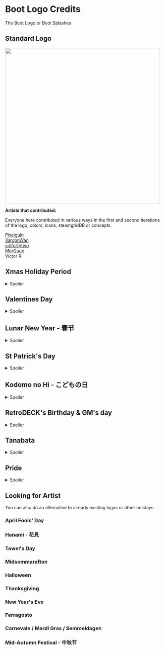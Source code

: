 # Boot Logo Credits

The Boot Logo or Boot Splashes

## Standard Logo

<img src="../../../wiki_images/logos/rd-logo-box.png" width="500">

**Artists that contributed:**<br>

Everyone here contributed in various ways in the first and second iterations of the logo, colors, icons, steamgridDB or concepts.

[Pixelguin](https://github.com/Pixelguin)<br>
[XargonWan](https://github.com/XargonWan)<br>
[antfortytwo](https://github.com/anthonycaccese/)<br>
[MorGuux](https://github.com/MorGuux)<br>
Víctor R<br>

## Xmas Holiday Period

<details><summary> Spoiler </summary>
<img src="../../../wiki_images/eastereggs/rd-xmas-logo.svg" width="500">

Artist: Weestuarty
</details>

## Valentines Day

<details><summary> Spoiler </summary>
<img src="../../../wiki_images/eastereggs/rd-valentines-logo.svg" width="500">
Artist: Weestuarty
</details>

## Lunar New Year - 春节

<details><summary> Spoiler </summary>
<img src="../../../wiki_images/eastereggs/rd-lunar-dragon-cn-logo.svg" width="500">
Artist: Weestuarty and XargonWan
</details>

## St Patrick's Day

<details><summary> Spoiler </summary>
<img src="../../../wiki_images/eastereggs/rd-stpatricks-logo.svg" width="500">
Artist: Weestuarty
</details>

## Kodomo no Hi - こどもの日

<details><summary> Spoiler </summary>
<img src="../../../wiki_images/eastereggs/rd-kodomo-golden.svg" width="500">
Artist: XargonWan
</details>

## RetroDECK's Birthday & GM's day

<details><summary> Spoiler </summary>
<img src="../../../wiki_images/eastereggs/rd-gm-bday-splash.svg" width="500">
Artist: Weestuarty
</details>

## Tanabata

<details><summary> Spoiler </summary>
<img src="../../../wiki_images/eastereggs/rd-tanabata.svg" width="500">
Artist: XargonWan
</details>

## Pride

<details><summary> Spoiler </summary>
<img src="../../../wiki_images/eastereggs/rd-pride.svg" width="500">
Artist: Weestuarty
</details>

## Looking for Artist

You can also do an alternative to already existing logos or other holidays.

### April Fools' Day

### Hanami - 花見

### Towel's Day

### Midsommarafton

### Halloween

### Thanksgiving

### New Year's Eve

### Ferragosto

### Carnevale / Mardi Gras / Semmeldagen

### Mid-Autumn Festival - 中秋节

